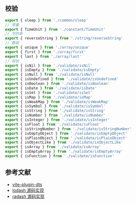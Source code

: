 ## 校验

```ts
export { sleep } from './common/sleep'
// 常量
export { TimeUnit } from './constant/TimeUnit'
// 字符串
export { reverseString } from './string/reverseString'
// 数组
export { unique } from './array/unique'
export { first } from './array/first'
export { last } from './array/last'
// 校验
export { isNil } from './validate/isNil'
export { isEmpty } from './validate/isEmpty'
export { isNull } from './validate/isNull'
export { isUndefined } from './validate/isUndefined'
export { isBoolean } from './validate/isBoolean'
export { isDate } from './validate/isDate'
export { isSet } from './validate/isSet'
export { isMap } from './validate/isMap'
export { isWeakMap } from './validate/isWeakMap'
export { isSymbol } from './validate/isSymbol'
export { isString } from './validate/isString'
export { isNumber } from './validate/isNumber'
export { isInteger } from './validate/isInteger'
export { isFloat } from './validate/isFloat'
export { isStringNumber } from './validate/isStringNumber'
export { isEmptyObject } from './validate/isEmptyObject'
export { isPlainObject } from './validate/isPlainObject'
export { isObjectLike } from './validate/isObjectLike'
export { isArray } from './validate/isArray'
export { isEmptyArray } from './validate/isEmptyArray'
export { isFunction } from './validate/isFunction'
```

## 参考文献

- [vite-plugin-dts](https://github.com/qmhc/unplugin-dts/blob/HEAD/README.zh-CN.md)
- [lodash 源码实现](https://github.com/lodash/lodash/blob/npm)
- [radash 源码实现](https://github.com/sodiray/radash/tree/master/src)
